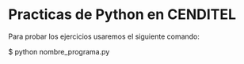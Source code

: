 # Practicas de Python en CENDITEL

Para probar los ejercicios usaremos el siguiente comando:

$ python nombre_programa.py
